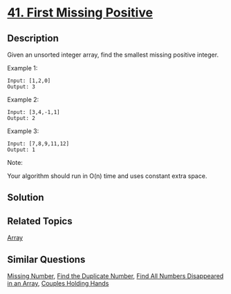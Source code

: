 # [41. First Missing Positive](https://leetcode.com/problems/first-missing-positive)

## Description

Given an unsorted integer array, find the smallest missing positive integer.

Example 1:

```
Input: [1,2,0]
Output: 3
```

Example 2:

```
Input: [3,4,-1,1]
Output: 2
```

Example 3:

```
Input: [7,8,9,11,12]
Output: 1
```

Note:

Your algorithm should run in O(n) time and uses constant extra space.

## Solution



## Related Topics

[Array](https://leetcode.com/tag/array/) 

## Similar Questions

[Missing Number](https://leetcode.com/problems/missing-number/), [Find the Duplicate Number](https://leetcode.com/problems/find-the-duplicate-number/), [Find All Numbers Disappeared in an Array](https://leetcode.com/problems/find-all-numbers-disappeared-in-an-array/), [Couples Holding Hands](https://leetcode.com/problems/couples-holding-hands/)

